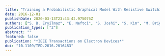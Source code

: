 ```yaml
---
title: "Training a Probabilistic Graphical Model With Resistive Switching Electronic Synapses"
date: 2016-12-01
publishDate: 2020-03-13T23:43:42.975076Z
authors: ["S. B. Eryilmaz", "E. Neftci", "S. Joshi", "S. Kim", "M. BrightSky", "H. L. Lung", "C. Lam", "G. Cauwenberghs", "H. S. P. Wong"]
publication_types: ["2"]
abstract: ""
featured: false
publication: "*IEEE Transactions on Electron Devices*"
doi: "10.1109/TED.2016.2616483"
---
```


